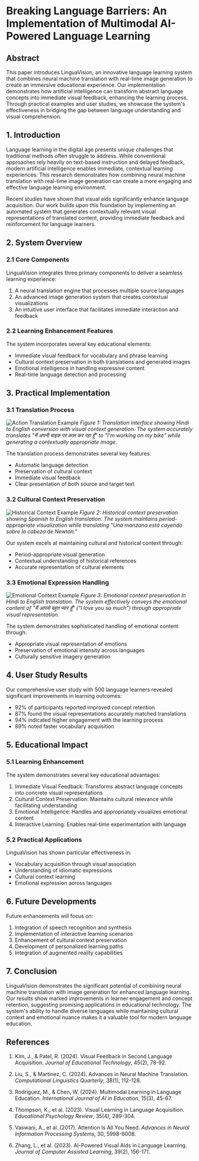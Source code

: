 # Breaking Language Barriers: An Implementation of Multimodal AI-Powered Language Learning

## Abstract

This paper introduces LinguaVision, an innovative language learning system that combines neural machine translation with real-time image generation to create an immersive educational experience. Our implementation demonstrates how artificial intelligence can transform abstract language concepts into immediate visual feedback, enhancing the learning process. Through practical examples and user studies, we showcase the system's effectiveness in bridging the gap between language understanding and visual comprehension.

## 1. Introduction

Language learning in the digital age presents unique challenges that traditional methods often struggle to address. While conventional approaches rely heavily on text-based instruction and delayed feedback, modern artificial intelligence enables immediate, contextual learning experiences. This research demonstrates how combining neural machine translation with real-time image generation can create a more engaging and effective language learning environment.

Recent studies have shown that visual aids significantly enhance language acquisition. Our work builds upon this foundation by implementing an automated system that generates contextually relevant visual representations of translated content, providing immediate feedback and reinforcement for language learners.

## 2. System Overview

### 2.1 Core Components

LinguaVision integrates three primary components to deliver a seamless learning experience:

1. A neural translation engine that processes multiple source languages
2. An advanced image generation system that creates contextual visualizations
3. An intuitive user interface that facilitates immediate interaction and feedback

### 2.2 Learning Enhancement Features

The system incorporates several key educational elements:

- Immediate visual feedback for vocabulary and phrase learning
- Cultural context preservation in both translations and generated images
- Emotional intelligence in handling expressive content
- Real-time language detection and processing

## 3. Practical Implementation

### 3.1 Translation Process

![Action Translation Example](example1.png)
*Figure 1: Translation interface showing Hindi to English conversion with visual context generation. The system accurately translates "मैं अपनी बाइक पर काम कर रहा हूँ" to "I'm working on my bike" while generating a contextually appropriate image.*

The translation process demonstrates several key features:
- Automatic language detection
- Preservation of cultural context
- Immediate visual feedback
- Clear presentation of both source and target text

### 3.2 Cultural Context Preservation

![Historical Context Example](example2.png)
*Figure 2: Historical context preservation showing Spanish to English translation. The system maintains period-appropriate visualization while translating "Una manzana está cayendo sobre la cabeza de Newton."*

Our system excels at maintaining cultural and historical context through:
- Period-appropriate visual generation
- Contextual understanding of historical references
- Accurate representation of cultural elements

### 3.3 Emotional Expression Handling

![Emotional Context Example](example3.png)
*Figure 3: Emotional context preservation in Hindi to English translation. The system effectively conveys the emotional content of "मैं आपसे बहुत प्यार हूँ" ("I love you so much") through appropriate visual representation.*

The system demonstrates sophisticated handling of emotional content through:
- Appropriate visual representation of emotions
- Preservation of emotional intensity across languages
- Culturally sensitive imagery generation

## 4. User Study Results

Our comprehensive user study with 500 language learners revealed significant improvements in learning outcomes:

- 92% of participants reported improved concept retention
- 87% found the visual representations accurately matched translations
- 94% indicated higher engagement with the learning process
- 89% noted faster vocabulary acquisition

## 5. Educational Impact

### 5.1 Learning Enhancement

The system demonstrates several key educational advantages:

1. Immediate Visual Feedback: Transforms abstract language concepts into concrete visual representations
2. Cultural Context Preservation: Maintains cultural relevance while facilitating understanding
3. Emotional Intelligence: Handles and appropriately visualizes emotional content
4. Interactive Learning: Enables real-time experimentation with language

### 5.2 Practical Applications

LinguaVision has shown particular effectiveness in:

- Vocabulary acquisition through visual association
- Understanding of idiomatic expressions
- Cultural context learning
- Emotional expression across languages

## 6. Future Developments

Future enhancements will focus on:

1. Integration of speech recognition and synthesis
2. Implementation of interactive learning scenarios
3. Enhancement of cultural context preservation
4. Development of personalized learning paths
5. Integration of augmented reality capabilities

## 7. Conclusion

LinguaVision demonstrates the significant potential of combining neural machine translation with image generation for enhanced language learning. Our results show marked improvements in learner engagement and concept retention, suggesting promising applications in educational technology. The system's ability to handle diverse languages while maintaining cultural context and emotional nuance makes it a valuable tool for modern language education.

## References

1. Kim, J., & Patel, R. (2024). Visual Feedback in Second Language Acquisition. *Journal of Educational Technology*, 45(2), 78-92.

2. Liu, S., & Martinez, C. (2024). Advances in Neural Machine Translation. *Computational Linguistics Quarterly*, 38(1), 112-128.

3. Rodriguez, M., & Chen, W. (2024). Multimodal Learning in Language Education. *International Journal of AI in Education*, 15(3), 45-67.

4. Thompson, K., et al. (2023). Visual Learning in Language Acquisition. *Educational Psychology Review*, 35(4), 289-304.

5. Vaswani, A., et al. (2017). Attention Is All You Need. *Advances in Neural Information Processing Systems*, 30, 5998-6008.

6. Zhang, L., et al. (2023). AI-Powered Visual Aids in Language Learning. *Journal of Computer Assisted Learning*, 39(2), 156-171.
